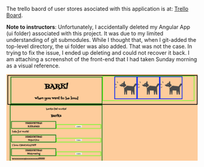 The trello baord of user stores asociated with this application is at: [Trello
Board](https://trello.com/b/rZPweKNJ/bark-app).

**Note to instructors**: Unfortunately, I accidentally deleted my Angular App (ui folder) associated with this project. It was due to my limited understanding of git submodules. While I thought that, when I git-added the top-level directory, the ui folder was also added. That was not the case. In trying to fix the issue, I ended up deleting and could not recover it back. I am attaching a screenshot of the front-end that I had taken Sunday morning as a visual reference.

![Screenshot](https://github.com/salazardenise/Bark-App/blob/master/UiScreenshot.png)
